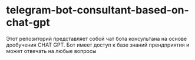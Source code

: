 # telegram-bot-consultant-based-on-chat-gpt
Этот репозиторий представляет собой чат бота консультана на основе дообучения CHAT GPT. Бот имеет доступ к базе знаний прендприятия и может отвечать на любые вопросы
